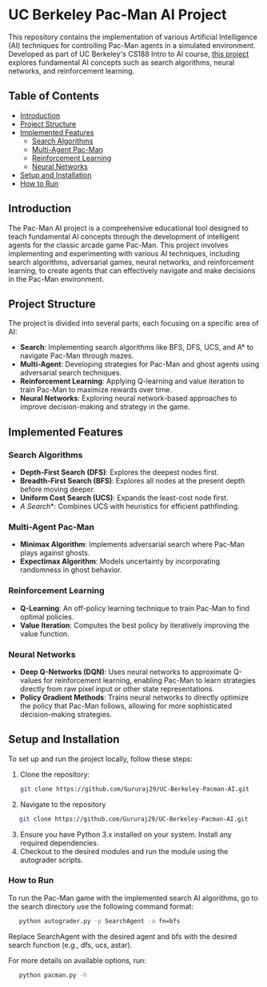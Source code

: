 # UC Berkeley Pac-Man AI Project

This repository contains the implementation of various Artificial Intelligence (AI) techniques for controlling Pac-Man agents in a simulated environment. Developed as part of UC Berkeley's CS188 Intro to AI course, [this project](http://ai.berkeley.edu/project_overview) explores fundamental AI concepts such as search algorithms, neural networks, and reinforcement learning.

## Table of Contents
- [Introduction](#introduction)
- [Project Structure](#project-structure)
- [Implemented Features](#implemented-features)
  - [Search Algorithms](#search-algorithms)
  - [Multi-Agent Pac-Man](#multi-agent-pac-man)
  - [Reinforcement Learning](#reinforcement-learning)
  - [Neural Networks](#neural-networks)
- [Setup and Installation](#setup-and-installation)
- [How to Run](#how-to-run)

## Introduction

The Pac-Man AI project is a comprehensive educational tool designed to teach fundamental AI concepts through the development of intelligent agents for the classic arcade game Pac-Man. This project involves implementing and experimenting with various AI techniques, including search algorithms, adversarial games, neural networks, and reinforcement learning, to create agents that can effectively navigate and make decisions in the Pac-Man environment.

## Project Structure

The project is divided into several parts, each focusing on a specific area of AI:
- **Search**: Implementing search algorithms like BFS, DFS, UCS, and A* to navigate Pac-Man through mazes.
- **Multi-Agent**: Developing strategies for Pac-Man and ghost agents using adversarial search techniques.
- **Reinforcement Learning**: Applying Q-learning and value iteration to train Pac-Man to maximize rewards over time.
- **Neural Networks**: Exploring neural network-based approaches to improve decision-making and strategy in the game.

## Implemented Features

### Search Algorithms
- **Depth-First Search (DFS)**: Explores the deepest nodes first.
- **Breadth-First Search (BFS)**: Explores all nodes at the present depth before moving deeper.
- **Uniform Cost Search (UCS)**: Expands the least-cost node first.
- **A* Search**: Combines UCS with heuristics for efficient pathfinding.

### Multi-Agent Pac-Man
- **Minimax Algorithm**: Implements adversarial search where Pac-Man plays against ghosts.
- **Expectimax Algorithm**: Models uncertainty by incorporating randomness in ghost behavior.

### Reinforcement Learning
- **Q-Learning**: An off-policy learning technique to train Pac-Man to find optimal policies.
- **Value Iteration**: Computes the best policy by iteratively improving the value function.

### Neural Networks
- **Deep Q-Networks (DQN)**: Uses neural networks to approximate Q-values for reinforcement learning, enabling Pac-Man to learn strategies directly from raw pixel input or other state representations.
- **Policy Gradient Methods**: Trains neural networks to directly optimize the policy that Pac-Man follows, allowing for more sophisticated decision-making strategies.

## Setup and Installation

To set up and run the project locally, follow these steps:

1. Clone the repository:
   ```bash
   git clone https://github.com/Gururaj29/UC-Berkeley-Pacman-AI.git
   ```
2. Navigate to the repository
```bash
   git clone https://github.com/Gururaj29/UC-Berkeley-Pacman-AI.git
   ```
3. Ensure you have Python 3.x installed on your system. Install any required dependencies.
4. Checkout to the desired modules and run the module using the autograder scripts.

### How to Run

To run the Pac-Man game with the implemented search AI algorithms, go to the search directory use the following command format:

```bash
   python autograder.py -p SearchAgent -a fn=bfs
   ```

Replace SearchAgent with the desired agent and bfs with the desired search function (e.g., dfs, ucs, astar).

For more details on available options, run:
```bash
   python pacman.py -h
   ```
